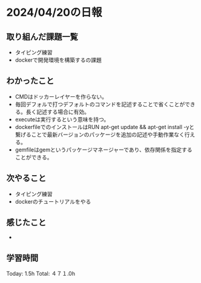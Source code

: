 # 2024/04/20の日報
## 取り組んだ課題一覧
* タイピング練習
*  dockerで開発環境を構築するの課題
## わかったこと
*  CMDはドッカーレイヤーを作らない。
  *  毎回デフォルで打つデフォルトのコマンドを記述することで省くことができる。長く記述する場合に有効。  
*  executeは実行するという意味を持つ。
*  dockerfileでのインストールはRUN apt-get update && apt-get install -yと繋げることで最新バージョンのパッケージを追加の記述や手動作業なく行える。
*  gemfileはgemというパッケージマネージャーであり、依存関係を指定することができる。
## 次やること
* タイピング練習
* dockerのチュートリアルをやる
## 感じたこと
*  
##  学習時間
Today: 1.5h
Total: ４７１.0h
